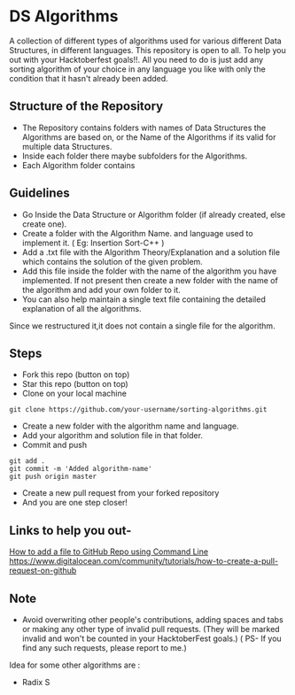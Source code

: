 # DS Algorithms

A collection of different types of algorithms used for various different Data Structures, in different languages.
This repository is open to all. 
To help you out with your Hacktoberfest goals!!.
All you need to do is just add any sorting algorithm of your choice in any language you like with only the condition that it hasn't already been added.


## Structure of the Repository

- The Repository contains folders with names of Data Structures the Algorithms are based on, or the Name of the Algorithms if its valid for multiple data Structures.
- Inside each folder there maybe subfolders for the Algorithms.
- Each Algorithm folder contains 

## Guidelines

- Go Inside the Data Structure or Algorithm folder (if already created, else create one).
- Create a  folder with the Algorithm Name. and language used to implement it. ( Eg: Insertion Sort-C++ )
- Add a .txt file with the Algorithm Theory/Explanation and a solution file which contains the solution of the given problem.
- Add this file inside the folder with the name of the algorithm you have implemented. If not present then create a new folder with the name of the algorithm and add your own folder to it.
- You can also help maintain a single text file containing the detailed explanation of all the algorithms.

Since we restructured it,it does not contain a single file for the algorithm.

## Steps

- Fork this repo (button on top)
- Star this repo (button on top)
- Clone on your local machine

```terminal
git clone https://github.com/your-username/sorting-algorithms.git
```

- Create a new folder with the algorithm name and language.
- Add your algorithm and solution file in that folder. 
- Commit and push

```terminal
git add .
git commit -m 'Added algorithm-name'
git push origin master
```

- Create a new pull request from your forked repository
- And you are one step closer! 

## Links to help you out- 

[ How to add a file to GitHub Repo using Command Line ](https://help.github.com/en/articles/adding-a-file-to-a-repository-using-the-command-line)
https://www.digitalocean.com/community/tutorials/how-to-create-a-pull-request-on-github


## Note

- Avoid overwriting other people's contributions, adding spaces and tabs or making any other type of invalid pull requests. 
 (They will be marked invalid and won't be counted in your HacktoberFest goals.)
 ( PS- If you find any such requests, please report to me.)

Idea for some other algorithms are :

- Radix S
